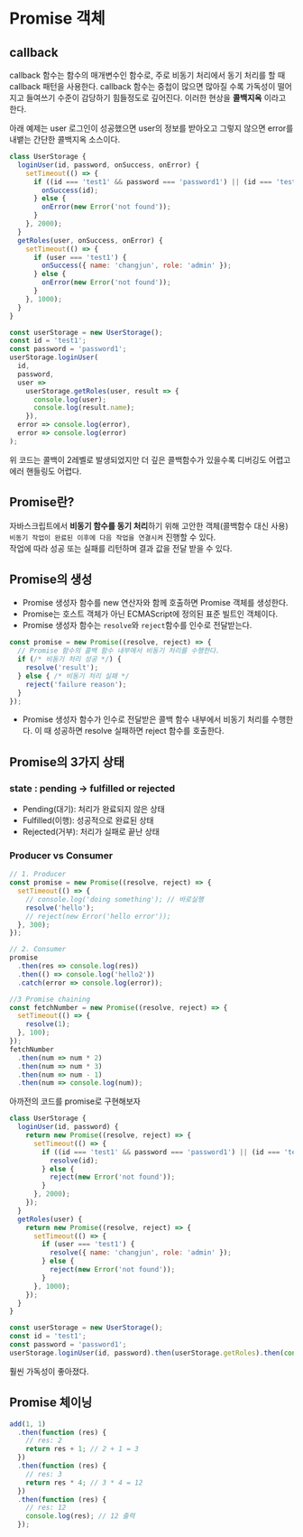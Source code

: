 # Promise 객체

## callback

callback 함수는 함수의 매개변수인 함수로, 주로 비동기 처리에서 동기 처리를 할 때 callback 패턴을 사용한다. callback 함수는 중첩이 많으면 많아질 수록 가독성이 떨어지고 들여쓰기 수준이 감당하기 힘들정도로 깊어진다. 이러한 현상을 **콜백지옥** 이라고 한다.

아래 예제는 user 로그인이 성공했으면 user의 정보를 받아오고 그렇지 않으면 error를 내뱉는 간단한 콜백지옥 소스이다.

```js
class UserStorage {
  loginUser(id, password, onSuccess, onError) {
    setTimeout(() => {
      if ((id === 'test1' && password === 'password1') || (id === 'test2' && password === 'password2')) {
        onSuccess(id);
      } else {
        onError(new Error('not found'));
      }
    }, 2000);
  }
  getRoles(user, onSuccess, onError) {
    setTimeout(() => {
      if (user === 'test1') {
        onSuccess({ name: 'changjun', role: 'admin' });
      } else {
        onError(new Error('not found'));
      }
    }, 1000);
  }
}

const userStorage = new UserStorage();
const id = 'test1';
const password = 'password1';
userStorage.loginUser(
  id,
  password,
  user =>
    userStorage.getRoles(user, result => {
      console.log(user);
      console.log(result.name);
    }),
  error => console.log(error),
  error => console.log(error)
);
```

위 코드는 콜백이 2레벨로 발생되었지만 더 깊은 콜백함수가 있을수록 디버깅도 어렵고 에러 핸들링도 어렵다.

## Promise란?

자바스크립트에서 **비동기 함수를 동기 처리**하기 위해 고안한 객체(콜백함수 대신 사용)  
`비동기 작업이 완료된 이후에 다음 작업을 연결시켜` 진행할 수 있다.  
작업에 따라 성공 또는 실패를 리턴하며 결과 값을 전달 받을 수 있다.

## Promise의 생성

- Promise 생성자 함수를 new 연산자와 함께 호출하면 Promise 객체를 생성한다.
- Promise는 호스트 객체가 아닌 ECMAScript에 정의된 표준 빌트인 객체이다.
- Promise 생성자 함수는 `resolve`와 `reject`함수를 인수로 전달받는다.

```js
const promise = new Promise((resolve, reject) => {
  // Promise 함수의 콜백 함수 내부에서 비동기 처리를 수행한다.
  if (/* 비동기 처리 성공 */) {
    resolve('result');
  } else { /* 비동기 처리 실패 */
    reject('failure reason');
  }
});
```

- Promise 생성자 함수가 인수로 전달받은 콜백 함수 내부에서 비동기 처리를 수행한다. 이 때 성공하면 resolve 실패하면 reject 함수를 호출한다.

## Promise의 3가지 상태

### state : pending -> fulfilled or rejected

- Pending(대기): 처리가 완료되지 않은 상태
- Fulfilled(이행): 성공적으로 완료된 상태
- Rejected(거부): 처리가 실패로 끝난 상태

### Producer vs Consumer

```js
// 1. Producer
const promise = new Promise((resolve, reject) => {
  setTimeout(() => {
    // console.log('doing something'); // 바로실행
    resolve('hello');
    // reject(new Error('hello error'));
  }, 300);
});

// 2. Consumer
promise
  .then(res => console.log(res))
  .then(() => console.log('hello2'))
  .catch(error => console.log(error));

//3 Promise chaining
const fetchNumber = new Promise((resolve, reject) => {
  setTimeout(() => {
    resolve(1);
  }, 100);
});
fetchNumber
  .then(num => num * 2)
  .then(num => num * 3)
  .then(num => num - 1)
  .then(num => console.log(num));
```

아까전의 코드를 promise로 구현해보자

```js
class UserStorage {
  loginUser(id, password) {
    return new Promise((resolve, reject) => {
      setTimeout(() => {
        if ((id === 'test1' && password === 'password1') || (id === 'test2' && password === 'password2')) {
          resolve(id);
        } else {
          reject(new Error('not found'));
        }
      }, 2000);
    });
  }
  getRoles(user) {
    return new Promise((resolve, reject) => {
      setTimeout(() => {
        if (user === 'test1') {
          resolve({ name: 'changjun', role: 'admin' });
        } else {
          reject(new Error('not found'));
        }
      }, 1000);
    });
  }
}

const userStorage = new UserStorage();
const id = 'test1';
const password = 'password1';
userStorage.loginUser(id, password).then(userStorage.getRoles).then(console.log); //인자가 하나면 생략가능 (암묵적으로 넘겨줌)
```

훨씬 가독성이 좋아졌다.

## Promise 체이닝

```js
add(1, 1)
  .then(function (res) {
    // res: 2
    return res + 1; // 2 + 1 = 3
  })
  .then(function (res) {
    // res: 3
    return res * 4; // 3 * 4 = 12
  })
  .then(function (res) {
    // res: 12
    console.log(res); // 12 출력
  });
```
